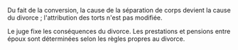   
 Du fait de la conversion, la cause de la séparation de corps devient la cause du divorce ; l'attribution des torts n'est pas modifiée.  

  
 Le juge fixe les conséquences du divorce. Les prestations et pensions entre époux sont déterminées selon les règles propres au divorce.  
